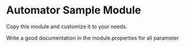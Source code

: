Automator Sample Module
=======================

Copy this module and customize it to your needs.

Write a good documentation in the module.properties for all parameter